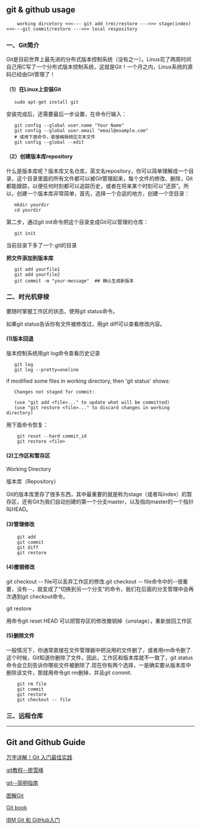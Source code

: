 ## git & github usage

        working dircetory <<<--- git add (rm)/restore --->>> stage(index) <<<---git commit/restore --->>> local respository

[](Git-Github/git1.jpeg)

### 一、Git简介

Git是目前世界上最先进的分布式版本控制系统（没有之一）。Linus花了两周时间自己用C写了一个分布式版本控制系统，这就是Git！一个月之内，Linux系统的源码已经由Git管理了！

#### （1）在Linux上安装Git
       
       sudo apt-get install git

安装完成后，还需要最后一步设置，在命令行输入：

       git config --global user.name "Your Name"
       git config --global user.email "email@example.com"
       # 或用下面命令，直接编辑相应文本文件
       git config --global --edit

#### （2）创建版本库repository

什么是版本库呢？版本库又名仓库，英文名repository，你可以简单理解成一个目录，这个目录里面的所有文件都可以被Git管理起来，每个文件的修改、删除，Git都能跟踪，以便任何时刻都可以追踪历史，或者在将来某个时刻可以“还原”。所以，创建一个版本库非常简单，首先，选择一个合适的地方，创建一个空目录：

       mkdir yourdir
       cd yourdir
第二步，通过git init命令把这个目录变成Git可以管理的仓库：

       git init
当前目录下多了一个.git的目录

**把文件添加到版本库**

       git add yourfile1
       git add yourfile2
       git commit -m "your-message"  ## 确认生成新版本
 
### 二、时光机穿梭

要随时掌握工作区的状态，使用git status命令。

如果git status告诉你有文件被修改过，用git diff可以查看修改内容。

#### (1)版本回退

版本控制系统用git log命令查看历史记录

       git log 
       git log --pretty=oneline

if modified some files in working directory, then 'git status' shows:

       Changes not staged for commit:

       (use "git add <file>..." to update what will be committed)
       (use "git restore <file>..." to discard changes in working directory)
用下面命令恢复：

        git reset --hard commit_id
        git restore <file>

#### (2)工作区和暂存区

Working Directory

版本库（Repository）

Git的版本库里存了很多东西，其中最重要的就是称为stage（或者叫index）的暂存区，还有Git为我们自动创建的第一个分支master，以及指向master的一个指针叫HEAD。

#### (3)管理修改

        git add
        git commit
        git diff
        git restore

#### (4)撤销修改

git checkout -- file可以丢弃工作区的修改.git checkout -- file命令中的--很重要，没有--，就变成了“切换到另一个分支”的命令，我们在后面的分支管理中会再次遇到git checkout命令。

git restore

用命令git reset HEAD <file>可以把暂存区的修改撤销掉（unstage），重新放回工作区
        
#### (5)删除文件

一般情况下，你通常直接在文件管理器中把没用的文件删了，或者用rm命令删了.这个时候，Git知道你删除了文件，因此，工作区和版本库就不一致了，git status命令会立刻告诉你哪些文件被删除了.现在你有两个选择，一是确实要从版本库中删除该文件，那就用命令git rm删掉，并且git commit.

        git rm file
        git commit
        git restore
        git checkout -- file
        
### 三、远程仓库
        
        
        
---
##  Git and Github Guide

  [万字详解！Git 入门最佳实践](https://segmentfault.com/a/1190000038867025)

  [git教程--廖雪峰](https://www.liaoxuefeng.com/wiki/896043488029600)

  [git--简明指南](https://rogerdudler.github.io/git-guide/index.zh.html)

  [图解Git](http://marklodato.github.io/visual-git-guide/index-zh-cn.html)

  [Git book](https://git-scm.com/book/zh/v2)

  [IBM Git 和 GitHub入门](https://www.ibm.com/developerworks/cn/opensource/os-cn-git-and-github-1/index.html?ca=drs-)


